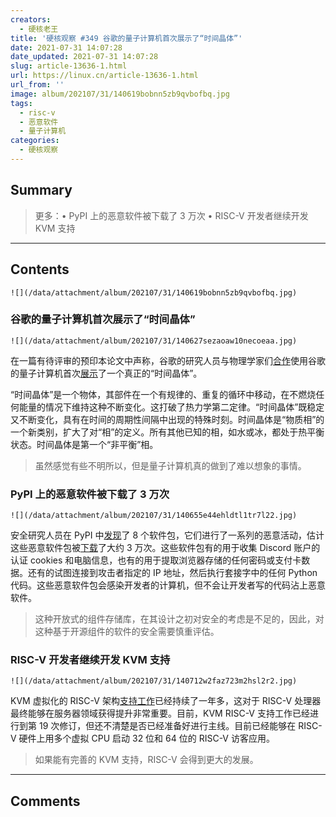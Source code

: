 ```yaml
---
creators:
  - 硬核老王
title: '硬核观察 #349 谷歌的量子计算机首次展示了“时间晶体”'
date: 2021-07-31 14:07:28
date_updated: 2021-07-31 14:07:28
slug: article-13636-1.html
url: https://linux.cn/article-13636-1.html
url_from: ''
image: album/202107/31/140619bobnn5zb9qvbofbq.jpg
tags:
  - risc-v
  - 恶意软件
  - 量子计算机
categories:
  - 硬核观察
---
```


## Summary

> 更多：• PyPI 上的恶意软件被下载了 3 万次 • RISC-V 开发者继续开发 KVM 支持

***

<!-- more -->

## Contents

`![](/data/attachment/album/202107/31/140619bobnn5zb9qvbofbq.jpg)`

### 谷歌的量子计算机首次展示了“时间晶体”

`![](/data/attachment/album/202107/31/140627sezaoaw10necoeaa.jpg)`

在一篇有待评审的预印本论文中声称，谷歌的研究人员与物理学家们[合作](https://arxiv.org/abs/2107.13571)使用谷歌的量子计算机首次[展示](https://www.quantamagazine.org/first-time-crystal-built-using-googles-quantum-computer-20210730/)了一个真正的“时间晶体”。

“时间晶体”是一个物体，其部件在一个有规律的、重复的循环中移动，在不燃烧任何能量的情况下维持这种不断变化。这打破了热力学第二定律。“时间晶体”既稳定又不断变化，具有在时间的周期性间隔中出现的特殊时刻。时间晶体是“物质相”的一个新类别，扩大了对“相”的定义。所有其他已知的相，如水或冰，都处于热平衡状态。时间晶体是第一个“非平衡”相。

> 
> 虽然感觉有些不明所以，但是量子计算机真的做到了难以想象的事情。
> 
> 
> 

### PyPI 上的恶意软件被下载了 3 万次

`![](/data/attachment/album/202107/31/140655e44ehldtl1tr7l22.jpg)`

安全研究人员在 PyPI 中[发现](https://arstechnica.com/gadgets/2021/07/malicious-pypi-packages-caught-stealing-developer-data-and-injecting-code/)了 8 个软件包，它们进行了一系列的恶意活动，估计这些恶意软件包被[下载](https://pepy.tech/)了大约 3 万次。这些软件包有的用于收集 Discord 账户的认证 cookies 和电脑信息，也有的用于提取浏览器存储的任何密码或支付卡数据。还有的试图连接到攻击者指定的 IP 地址，然后执行套接字中的任何 Python 代码。这些恶意软件包会感染开发者的计算机，但不会让开发者写的代码沾上恶意软件。

> 
> 这种开放式的组件存储库，在其设计之初对安全的考虑是不足的，因此，对这种基于开源组件的软件的安全需要慎重评估。
> 
> 
> 

### RISC-V 开发者继续开发 KVM 支持

`![](/data/attachment/album/202107/31/140712w2faz723m2hsl2r2.jpg)`

KVM 虚拟化的 RISC-V 架构[支持工作](https://lore.kernel.org/lkml/20210727055450.2742868-1-anup.patel@wdc.com/)已经持续了一年多，这对于 RISC-V 处理器最终能够在服务器领域获得提升非常重要。目前，KVM RISC-V 支持工作已经进行到第 19 次修订，但还不清楚是否已经准备好进行主线。目前已经能够在 RISC-V 硬件上用多个虚拟 CPU 启动 32 位和 64 位的 RISC-V 访客应用。

> 
> 如果能有完善的 KVM 支持，RISC-V 会得到更大的发展。
> 
> 
>

***

## Comments
